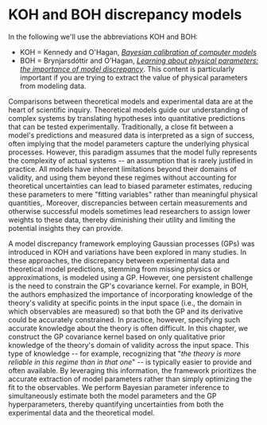 # KOH and BOH discrepancy models

In the following we'll use the abbreviations KOH and BOH:
* KOH = Kennedy and O'Hagan, [*Bayesian calibration of computer models*](https://rss.onlinelibrary.wiley.com/doi/abs/10.1111/1467-9868.00294)
* BOH = Brynjarsdóttir and OʼHagan, [*Learning about physical parameters: the importance of model discrepancy*](https://iopscience.iop.org/article/10.1088/0266-5611/30/11/114007). This content is particularly important if you are trying to extract the value of physical parameters from modeling data.

Comparisons between theoretical models and experimental data are at the heart of scientific inquiry. Theoretical models guide our understanding of complex systems by translating hypotheses into quantitative predictions that can be tested experimentally. Traditionally, a close fit between a model's predictions and measured data is interpreted as a sign of success, often implying that the model parameters capture the underlying physical processes. However, this paradigm assumes that the model fully represents the complexity of actual systems -- an assumption that is rarely justified in practice. All models have inherent limitations beyond their domains of validity, and using them beyond these regimes without accounting for theoretical uncertainties can lead to biased parameter estimates, reducing these parameters to mere "fitting variables" rather than meaningful physical quantities,. Moreover, discrepancies between certain measurements and otherwise successful models sometimes lead researchers to assign lower weights to these data, thereby diminishing their utility and limiting the potential insights they can provide.

A model discrepancy framework employing Gaussian processes (GPs) was introduced in KOH  and variations have been explored in many studies. <!-- \cite{Higdon2004, Bayarri01052007, Arendt:etal2012:1, Arendt:etal2012:2, Brynjarsdottir_2014, GARDNER2021107381}.--> 
In these approaches, the discrepancy between experimental data and theoretical model predictions, stemming from missing physics or approximations, is modeled using a GP. However, one persistent challenge is the need to constrain the GP's covariance kernel. For example, in BOH, the authors emphasized the importance of incorporating knowledge of the theory's validity at specific points in the input space (i.e., the domain in which observables are measured) so that both the GP and its derivative could be accurately constrained. In practice, however, specifying such accurate knowledge about the theory is often difficult. In this chapter, we construct the GP covariance kernel based on only qualitative prior knowledge of the theory's domain of validity across the input space. This type of knowledge -- for example, recognizing that "*the theory is more reliable in this regime than in that one*" -- is typically easier to provide and often available. By leveraging this information, the framework prioritizes the accurate extraction of model parameters rather than simply optimizing the fit to the observables. We perform Bayesian parameter inference to simultaneously estimate both the model parameters and the GP hyperparameters, thereby quantifying uncertainties from both the experimental data and the theoretical model.

